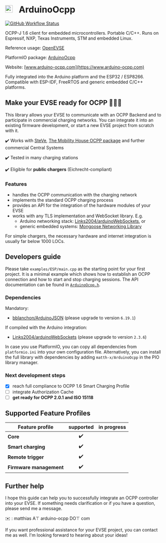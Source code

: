 # <img src="https://user-images.githubusercontent.com/63792403/133922028-fefc8abb-fde9-460b-826f-09a458502d17.png" alt="Icon" height="24"> &nbsp; ArduinoOcpp

[![GitHub Workflow Status](https://img.shields.io/github/workflow/status/matth-x/ArduinoOcpp/PlatformIO%20CI?logo=github)](https://github.com/matth-x/ArduinoOcpp/actions)

OCPP-J 1.6 client for embedded microcontrollers. Portable C/C++. Runs on Espressif, NXP, Texas Instruments, STM and embedded Linux.

Reference usage: [OpenEVSE](https://github.com/OpenEVSE/ESP32_WiFi_V4.x/blob/master/src/ocpp.cpp)

PlatformIO package: [ArduinoOcpp](https://platformio.org/lib/show/11975/ArduinoOcpp)

Website: [www.arduino-ocpp.com](https://www.arduino-ocpp.com)

Fully integrated into the Arduino platform and the ESP32 / ESP8266. Compatible with ESP-IDF, FreeRTOS and generic embedded C/C++ platforms.

## Make your EVSE ready for OCPP :car::electric_plug::battery:

This library allows your EVSE to communicate with an OCPP Backend and to participate in commercial charging networks. You can integrate it into an existing firmware development, or start a new EVSE project from scratch with it.

:heavy_check_mark: Works with [SteVe](https://github.com/RWTH-i5-IDSG/steve), [The Mobility House OCPP package](https://github.com/mobilityhouse/ocpp) and further commercial Central Systems

:heavy_check_mark: Tested in many charging stations

:heavy_check_mark: Eligible for **public chargers** (Eichrecht-compliant)

### Features

- handles the OCPP communication with the charging network
- implements the standard OCPP charging process
- provides an API for the integration of the hardware modules of your EVSE
- works with any TLS implementation and WebSocket library. E.g.
   - Arduino networking stack: [Links2004/arduinoWebSockets](https://github.com/Links2004/arduinoWebSockets), or
   - generic embedded systems: [Mongoose Networking Library](https://github.com/cesanta/mongoose)

For simple chargers, the necessary hardware and internet integration is usually far below 1000 LOCs.

## Developers guide

Please take `examples/ESP/main.cpp` as the starting point for your first project. It is a minimal example which shows how to establish an OCPP connection and how to start and stop charging sessions. The API documentation can be found in [`ArduinoOcpp.h`](https://github.com/matth-x/ArduinoOcpp/blob/master/src/ArduinoOcpp.h).

### Dependencies

Mandatory:

- [bblanchon/ArduinoJSON](https://github.com/bblanchon/ArduinoJson) (please upgrade to version `6.19.1`)

If compiled with the Arduino integration:

- [Links2004/arduinoWebSockets](https://github.com/Links2004/arduinoWebSockets) (please upgrade to version `2.3.6`)

In case you use PlatformIO, you can copy all dependencies from `platformio.ini` into your own configuration file. Alternatively, you can install the full library with dependencies by adding `matth-x/ArduinoOcpp` in the PIO library manager.

### Next development steps

- [x] reach full compliance to OCPP 1.6 Smart Charging Profile
- [ ] integrate Authorization Cache
- [ ] **get ready for OCPP 2.0.1 and ISO 15118**

## Supported Feature Profiles

| Feature profile | supported | in progress |
| -------------- | :---------: | :-----------: |
| **Core** | :heavy_check_mark: |
| **Smart charging** | :heavy_check_mark: |
| **Remote trigger** | :heavy_check_mark: |
| **Firmware management** | :heavy_check_mark: |

## Further help

I hope this guide can help you to successfully integrate an OCPP controller into your EVSE. If something needs clarification or if you have a question, please send me a message.

:envelope: : matthias A⊤ arduino-ocpp DО⊤ com

If you want professional assistance for your EVSE project, you can contact me as well. I'm looking forward to hearing about your ideas!
